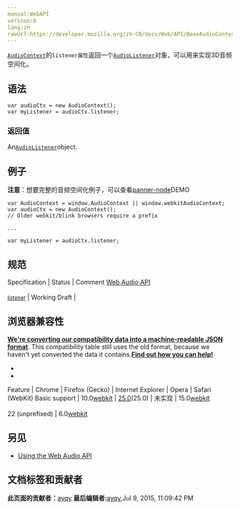 ```yaml
---
manual:WebAPI
version:0
lang:zh
rawUrl:https://developer.mozilla.org/zh-CN/docs/Web/API/BaseAudioContext/listener
---
```






[`AudioContext`](%2544 "AudioContext接口表示由音频模块连接而成的音频处理图，每个模块对应一个AudioNode。AudioContext可以控制它所包含的节点的创建，以及音频处理、解码操作的执行。做任何事情之前都要先创建AudioContext对象，因为一切都发生在这个环境之中。")的`listener属性`返回一个[`AudioListener`](%2548 "此页面仍未被本地化, 期待您的翻译!")对象，可以用来实现3D音频空间化。



## 语法<a name="语法"></a>

```
var audioCtx = new AudioContext();
var myListener = audioCtx.listener;
```

### 返回值<a name="返回值"></a>


An[`AudioListener`](%2548 "此页面仍未被本地化, 期待您的翻译!")object.


## 例子<a name="例子"></a>


**注意**：想要完整的音频空间化例子，可以查看[panner-node](%22867 "")DEMO



```
var AudioContext = window.AudioContext || window.webkitAudioContext;
var audioCtx = new AudioContext();
// Older webkit/blink browsers require a prefix

...

var myListener = audioCtx.listener; 

```

## 规范<a name="规范"></a>
Specification | Status | Comment 
[Web Audio API<br></br><small>listener</small>](%22870 "") | Working Draft |  


## 浏览器兼容性<a name="浏览器兼容性"></a>


**[We&#39;re converting our compatibility data into a machine-readable JSON format](%3344 "")**. This compatibility table still uses the old format, because we haven&#39;t yet converted the data it contains.**[Find out how you can help!](%3392 "")**


* 
* 
Feature | Chrome | Firefox (Gecko) | Internet Explorer | Opera | Safari (WebKit) 
Basic support | 10.0[webkit](%3568 "The name of this feature is prefixed with 'webkit' as this browser considers it experimental") | [25.0](%3679 "Released on 2013-10-29.")(25.0) | 未实现 | 15.0[webkit](%3568 "The name of this feature is prefixed with 'webkit' as this browser considers it experimental")<br></br>22 (unprefixed) | 6.0[webkit](%3568 "The name of this feature is prefixed with 'webkit' as this browser considers it experimental") 





## 另见<a name="另见"></a>

* [Using the Web Audio API](%3811 "")



## 文档标签和贡献者
**此页面的贡献者：**[ayqy](%3814 "")
**最后编辑者:**[ayqy](%3814 ""),<time>Jul 9, 2015, 11:09:42 PM</time>


